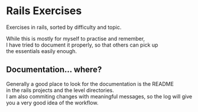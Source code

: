 # Rails Exercises

Exercises in rails, sorted by difficulty and topic.

While this is mostly for myself to practise and remember,  
I have tried to document it properly, so that others can pick up  
the essentials easily enough.

## Documentation... where?

Generally a good place to look for the documentation is the README  
in the rails projects and the level directories.  
I am also commiting changes with meaningful messages, so the log will give you a very good idea of the workflow.

